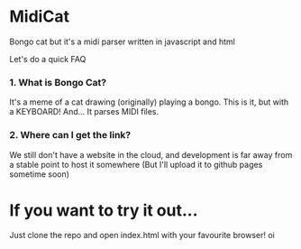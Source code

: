 # MidiCat
Bongo cat but it's a midi parser written in javascript and html

Let's do a quick FAQ
### 1. What is Bongo Cat?
It's a meme of a cat drawing (originally) playing a bongo.
This is it, but with a KEYBOARD! And... It parses MIDI files.
### 2. Where can I get the link?
We still don't have a website in the cloud, and development is far away from a stable point to host it somewhere (But I'll upload it to github pages sometime soon)
# If you want to try it out...
Just clone the repo and open index.html with your favourite browser!
oi
